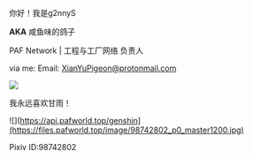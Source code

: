你好！我是g2nnyS

**AKA** 咸鱼味的鸽子

PAF Network | 工程与工厂网络 负责人

via me:
Email: XianYuPigeon@protonmail.com

![](https://github-readme-stats.vercel.app/api?username=g2nnyS&include_all_commits=true&bg_color=30,AFA2FF,F4AFB4&title_color=fff&text_color=fff)

我永远喜欢甘雨！

![](https://api.pafworld.top/genshin](https://files.pafworld.top/image/98742802_p0_master1200.jpg)

Pixiv ID:98742802
